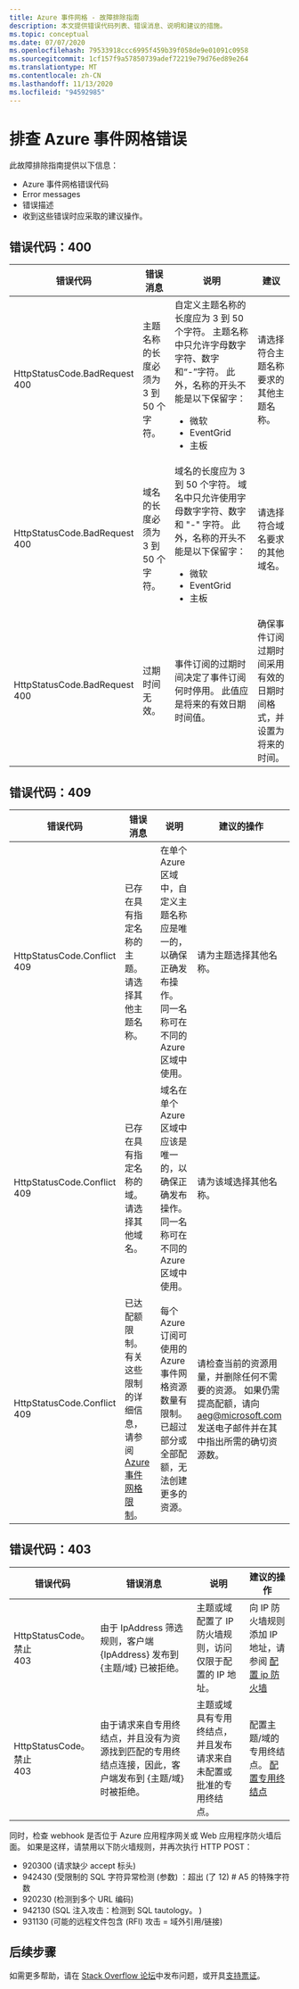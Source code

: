 ```yaml
---
title: Azure 事件网格 - 故障排除指南
description: 本文提供错误代码列表、错误消息、说明和建议的措施。
ms.topic: conceptual
ms.date: 07/07/2020
ms.openlocfilehash: 79533918ccc6995f459b39f058de9e01091c0958
ms.sourcegitcommit: 1cf157f9a57850739adef72219e79d76ed89e264
ms.translationtype: MT
ms.contentlocale: zh-CN
ms.lasthandoff: 11/13/2020
ms.locfileid: "94592985"
---
```

# <a name="troubleshoot-azure-event-grid-errors"></a>排查 Azure 事件网格错误
此故障排除指南提供以下信息： 

- Azure 事件网格错误代码
- Error messages
- 错误描述
- 收到这些错误时应采取的建议操作。 

## <a name="error-code-400"></a>错误代码：400
| 错误代码 | 错误消息 | 说明 | 建议 |
| ---------- | ------------- | ----------- | -------------- | 
| HttpStatusCode.BadRequest<br/>400 | 主题名称的长度必须为 3 到 50 个字符。 | 自定义主题名称的长度应为 3 到 50 个字符。 主题名称中只允许字母数字字符、数字和“-”字符。 此外，名称的开头不能是以下保留字： <ul><li>微软</li><li>EventGrid</li><li>主板</li></ul> | 请选择符合主题名称要求的其他主题名称。 |
| HttpStatusCode.BadRequest<br/>400 | 域名的长度必须为 3 到 50 个字符。 | 域名的长度应为 3 到 50 个字符。 域名中只允许使用字母数字字符、数字和 "-" 字符。 此外，名称的开头不能是以下保留字：<ul><li>微软</li><li>EventGrid</li><li>主板</li> | 请选择符合域名要求的其他域名。 |
| HttpStatusCode.BadRequest<br/>400 | 过期时间无效。 | 事件订阅的过期时间决定了事件订阅何时停用。 此值应是将来的有效日期时间值。| 确保事件订阅过期时间采用有效的日期时间格式，并设置为将来的时间。 |

## <a name="error-code-409"></a>错误代码：409
| 错误代码 | 错误消息 | 说明 | 建议的操作 |
| ---------- | ------------- | ----------- | -------------- | 
| HttpStatusCode.Conflict <br/>409 | 已存在具有指定名称的主题。 请选择其他主题名称。   | 在单个 Azure 区域中，自定义主题名称应是唯一的，以确保正确发布操作。 同一名称可在不同的 Azure 区域中使用。 | 请为主题选择其他名称。 |
| HttpStatusCode.Conflict <br/> 409 | 已存在具有指定名称的域。 请选择其他域名。 | 域名在单个 Azure 区域中应该是唯一的，以确保正确发布操作。 同一名称可在不同的 Azure 区域中使用。 | 请为该域选择其他名称。 |
| HttpStatusCode.Conflict<br/>409 | 已达配额限制。 有关这些限制的详细信息，请参阅 [Azure 事件网格限制](../azure-resource-manager/management/azure-subscription-service-limits.md#event-grid-limits)。  | 每个 Azure 订阅可使用的 Azure 事件网格资源数量有限制。 已超过部分或全部配额，无法创建更多的资源。 |    请检查当前的资源用量，并删除任何不需要的资源。 如果仍需提高配额，请向 [aeg@microsoft.com](mailto:aeg@microsoft.com) 发送电子邮件并在其中指出所需的确切资源数。 |

## <a name="error-code-403"></a>错误代码：403

| 错误代码 | 错误消息 | 说明 | 建议的操作 |
| ---------- | ------------- | ----------- | ------------------ |
| HttpStatusCode。禁止 <br/>403 | 由于 IpAddress 筛选规则，客户端 {IpAddress} 发布到 {主题/域} 已被拒绝。 | 主题或域配置了 IP 防火墙规则，访问仅限于配置的 IP 地址。 | 向 IP 防火墙规则添加 IP 地址，请参阅 [配置 ip 防火墙](configure-firewall.md) |
| HttpStatusCode。禁止 <br/> 403 | 由于请求来自专用终结点，并且没有为资源找到匹配的专用终结点连接，因此，客户端发布到 {主题/域} 时被拒绝。 | 主题或域具有专用终结点，并且发布请求来自未配置或批准的专用终结点。 | 配置主题/域的专用终结点。 [配置专用终结点](configure-private-endpoints.md) |

同时，检查 webhook 是否位于 Azure 应用程序网关或 Web 应用程序防火墙后面。 如果是这样，请禁用以下防火墙规则，并再次执行 HTTP POST：

- 920300 (请求缺少 accept 标头) 
- 942430 (受限制的 SQL 字符异常检测 (参数) ：超出 (了 12) # A5 的特殊字符数
- 920230 (检测到多个 URL 编码) 
- 942130 (SQL 注入攻击：检测到 SQL tautology。 ) 
- 931130 (可能的远程文件包含 (RFI) 攻击 = 域外引用/链接) 



## <a name="next-steps"></a>后续步骤
如需更多帮助，请在 [Stack Overflow 论坛](https://stackoverflow.com/questions/tagged/azure-eventgrid)中发布问题，或开具[支持票证](https://azure.microsoft.com/support/options/)。 

